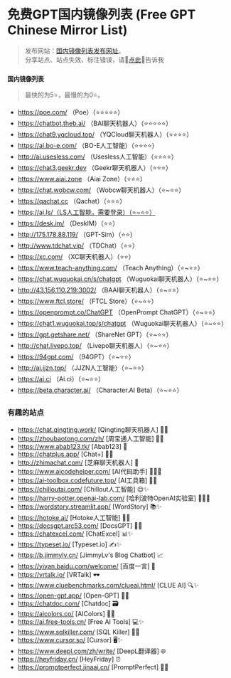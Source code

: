 # 免费GPT国内镜像列表 (Free GPT Chinese Mirror List)

> 发布网站：[国内镜像列表发布网址](http://amazon-a.liuniandayun.com/)。<br>
> 分享站点、站点失效、标注错误，请🐒[点此](https://github.com/gitzboy/testremote/issues)🐒告诉我

### <small>国内镜像列表</small>
> 最快的为5⭐️，最慢的为0⭐️。
- https://poe.com/ （Poe）（⭐️⭐️⭐️⭐️⭐️）
- https://chatbot.theb.ai/ （BAI聊天机器人）（⭐️⭐️⭐️⭐️⭐️）
- https://chat9.yqcloud.top/ （YQCloud聊天机器人）（⭐️⭐️⭐️⭐️）
- https://ai.bo-e.com/ （BO-E人工智能）（⭐️⭐️⭐️⭐️）
- http://ai.usesless.com/ （Usesless人工智能）（⭐️⭐️⭐️⭐️）
- https://chat3.geekr.dev （Geekr聊天机器人）（⭐️⭐️⭐️）
- https://www.aiai.zone （Aiai Zone）（⭐️⭐️⭐️）
- https://chat.wobcw.com/ （Wobcw聊天机器人）（⭐️~⭐️⭐️）
- https://qachat.cc （Qachat）（⭐️⭐️⭐️）
- https://ai.ls/（LS人工智能，需要登录）（⭐️~⭐️⭐️）
- https://desk.im/ （DeskIM）（⭐️⭐️）
- http://175.178.88.119/ （GPT-Sim）（⭐️⭐️）
- http://www.tdchat.vip/ （TDChat）（⭐️⭐️）
- https://xc.com/ （XC聊天机器人）（⭐️⭐️）
- https://www.teach-anything.com/ （Teach Anything）（⭐️~⭐️⭐️）
- https://chat.wuguokai.cn/s/chatgpt （Wuguokai聊天机器人）（⭐️~⭐️⭐️）
- http://43.156.110.219:3002/ （BAAI聊天机器人）（⭐️~⭐️⭐️）
- https://www.ftcl.store/ （FTCL Store）（⭐️~⭐️⭐️）
- https://openprompt.co/ChatGPT （OpenPrompt ChatGPT）（⭐️~⭐️⭐️）
- https://chat1.wuguokai.top/s/chatgpt （Wuguokai聊天机器人）（⭐️~⭐️⭐️）
- https://gpt.getshare.net/ （ShareNet GPT）（⭐️~⭐️⭐️）
- http://chat.livepo.top/ （Livepo聊天机器人）（⭐️~⭐️⭐️）
- https://94gpt.com/ （94GPT）（⭐️~⭐️⭐️）
- http://ai.jjzn.top/ （JJZN人工智能）（⭐️~⭐️⭐️）
- https://ai.ci （Ai.ci）（⭐️~⭐️⭐️）
- https://beta.character.ai/ （Character.AI Beta）（⭐️~⭐️⭐️）

### 有趣的站点
- https://chat.qingting.work/ [Qingting聊天机器人] 🤖✨
- https://zhoubaotong.com/zh/ [周宝通人工智能] 🧠✨
- https://www.abab123.tk/ [Abab123] 🤡
- https://chatplus.app/ [Chat+] 💬✨
- http://zhimachat.com/ [芝麻聊天机器人] 🤖
- https://www.aicodehelper.com/ [AI代码助手] 👨‍💻✨
- https://ai-toolbox.codefuture.top/ [AI工具箱] 🧰✨
- https://chilloutai.com/ [Chillout人工智能] 😌✨
- https://harry-potter.openai-lab.com/ [哈利波特OpenAI实验室] 🧙‍♂️✨
- https://wordstory.streamlit.app/ [WordStory] 📚✨
- https://hotoke.ai/ [Hotoke人工智能] 🙏✨
- https://docsgpt.arc53.com/ [DocsGPT] 📝✨
- https://chatexcel.com/ [ChatExcel] 📊✨
- https://typeset.io/ [Typeset.io] ✍️✨
- https://b.jimmylv.cn/ [JimmyLv's Blog Chatbot] 📈
- https://yiyan.baidu.com/welcome/ [百度一言] 💬
- https://vrtalk.io/ [VRTalk] 🕶️
- https://www.cluebenchmarks.com/clueai.html/ [CLUE AI] 🔍✨
- https://open-gpt.app/ [Open-GPT] 🤖✨
- https://chatdoc.com/ [Chatdoc] 🗃️
- https://aicolors.co/ [AIColors] 🎨✨
- https://ai.free-tools.cn/ [Free AI Tools] 💻✨
- https://www.sqlkiller.com/ [SQL Killer] 💾✨
- https://www.cursor.so/ [Cursor] 🖥️✨
- https://www.deepl.com/zh/write/ [DeepL翻译器] 🌐
- https://heyfriday.cn/ [HeyFriday] ⏰
- https://promptperfect.jinaai.cn/ [PromptPerfect] 📝✨

